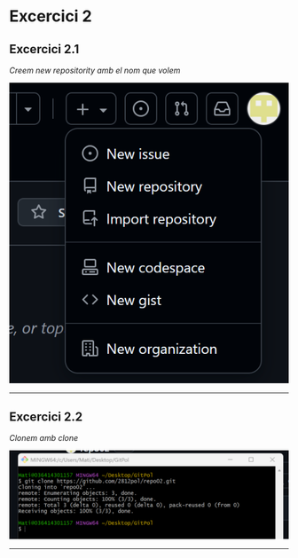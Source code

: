 # Excercici 2

## Excercici 2.1

*Creem new repositority amb el nom que volem*  

![Mostra de l'excercici 1](IMG/act21.png)
**********

## Excercici 2.2

*Clonem amb clone*  

![Mostra de l'excercici 1](IMG/Act2.png)
**********